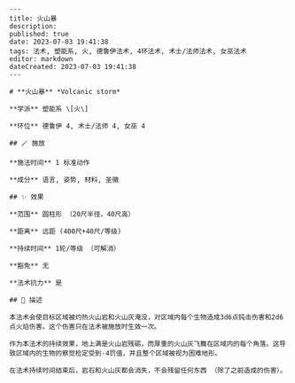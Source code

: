 
    ---
    title: 火山暴
    description: 
    published: true
    date: 2023-07-03 19:41:38
    tags: 法术, 塑能系, 火, 德鲁伊法术, 4环法术, 术士/法师法术, 女巫法术
    editor: markdown
    dateCreated: 2023-07-03 19:41:38
    ---

    # **火山暴** *Volcanic storm*

    **学派** 塑能系 \[火\] 

    **环位** 德鲁伊 4, 术士/法师 4, 女巫 4

    ## 🪄 施放

    **施法时间** 1 标准动作

    **成分** 语言, 姿势, 材料, 圣徽

    ## ✨ 效果  

    **范围** 圆柱形 （20尺半径，40尺高）

    **距离** 远距 (400尺+40尺/等级)  

    **持续时间** 1轮/等级 （可解消） 

    **豁免** 无

    **法术抗力** 是

    ## 📖 描述

    本法术会使目标区域被灼热火山岩和火山灰淹没，对区域内每个生物造成3d6点钝击伤害和2d6点火焰伤害。这个伤害只在法术被施放时生效一次。

    作为本法术的持续效果，地上满是火山岩残砺，而厚重的火山灰飞舞在区域内的每个角落。这导致区域内的生物的察觉检定受到-4罚值，并且整个区域被视为困难地形。

    在法术持续时间结束后，岩石和火山灰都会消失，不会残留任何东西 （除了之前造成的伤害）。
    